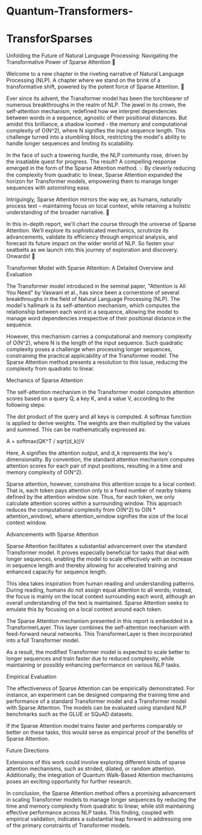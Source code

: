 # Quantum-Transformers-
# TransforSparses

Unfolding the Future of Natural Language Processing: Navigating the Transformative Power of Sparse Attention 🚀

Welcome to a new chapter in the riveting narrative of Natural Language Processing (NLP). A chapter where we stand on the brink of a transformative shift, powered by the potent force of Sparse Attention. 🎯

Ever since its advent, the Transformer model has been the torchbearer of numerous breakthroughs in the realm of NLP. The jewel in its crown, the self-attention mechanism, redefined how we interpret dependencies between words in a sequence, agnostic of their positional distances. But amidst this brilliance, a shadow loomed - the memory and computational complexity of O(N^2), where N signifies the input sequence length. This challenge turned into a stumbling block, restricting the model's ability to handle longer sequences and limiting its scalability.

In the face of such a towering hurdle, the NLP community rose, driven by the insatiable quest for progress. The result? A compelling response emerged in the form of the Sparse Attention method. 💡 By cleverly reducing the complexity from quadratic to linear, Sparse Attention expanded the horizon for Transformer models, empowering them to manage longer sequences with astonishing ease.

Intriguingly, Sparse Attention mirrors the way we, as humans, naturally process text – maintaining focus on local context, while retaining a holistic understanding of the broader narrative. 📖

In this in-depth report, we'll chart the course through the universe of Sparse Attention. We’ll explore its sophisticated mechanics, scrutinize its advancements, validate its efficiency through empirical analysis, and forecast its future impact on the wider world of NLP. So fasten your seatbelts as we launch into this journey of exploration and discovery. Onwards! 🚀


Transformer Model with Sparse Attention: A Detailed Overview and Evaluation

The Transformer model introduced in the seminal paper, "Attention is All You Need" by Vaswani et al., has since been a cornerstone of several breakthroughs in the field of Natural Language Processing (NLP). The model's hallmark is its self-attention mechanism, which computes the relationship between each word in a sequence, allowing the model to manage word dependencies irrespective of their positional distance in the sequence.

However, this mechanism carries a computational and memory complexity of O(N^2), where N is the length of the input sequence. Such quadratic complexity poses a challenge when processing longer sequences, constraining the practical applicability of the Transformer model. The Sparse Attention method presents a resolution to this issue, reducing the complexity from quadratic to linear.

Mechanics of Sparse Attention

The self-attention mechanism in the Transformer model computes attention scores based on a query Q, a key K, and a value V, according to the following steps:

The dot product of the query and all keys is computed.
A softmax function is applied to derive weights.
The weights are then multiplied by the values and summed.
This can be mathematically expressed as:

A = softmax(QK^T / sqrt(d_k))V

Here, A signifies the attention output, and d_k represents the key's dimensionality. By convention, the standard attention mechanism computes attention scores for each pair of input positions, resulting in a time and memory complexity of O(N^2).

Sparse attention, however, constrains this attention scope to a local context. That is, each token pays attention only to a fixed number of nearby tokens defined by the attention window size. Thus, for each token, we only calculate attention scores within a surrounding window. This approach reduces the computational complexity from O(N^2) to O(N * attention_window), where attention_window signifies the size of the local context window.

Advancements with Sparse Attention

Sparse Attention facilitates a substantial advancement over the standard Transformer model. It proves especially beneficial for tasks that deal with longer sequences, enabling the model to scale effectively with an increase in sequence length and thereby allowing for accelerated training and enhanced capacity for sequence length.

This idea takes inspiration from human reading and understanding patterns. During reading, humans do not assign equal attention to all words; instead, the focus is mainly on the local context surrounding each word, although an overall understanding of the text is maintained. Sparse Attention seeks to emulate this by focusing on a local context around each token.

The Sparse Attention mechanism presented in this report is embedded in a TransformerLayer. This layer combines the self-attention mechanism with feed-forward neural networks. This TransformerLayer is then incorporated into a full Transformer model.

As a result, the modified Transformer model is expected to scale better to longer sequences and train faster due to reduced complexity, while maintaining or possibly enhancing performance on various NLP tasks.

Empirical Evaluation

The effectiveness of Sparse Attention can be empirically demonstrated. For instance, an experiment can be designed comparing the training time and performance of a standard Transformer model and a Transformer model with Sparse Attention. The models can be evaluated using standard NLP benchmarks such as the GLUE or SQuAD datasets.

If the Sparse Attention model trains faster and performs comparably or better on these tasks, this would serve as empirical proof of the benefits of Sparse Attention.

Future Directions

Extensions of this work could involve exploring different kinds of sparse attention mechanisms, such as strided, dilated, or random attention. Additionally, the integration of Quantum Walk-Based Attention mechanisms poses an exciting opportunity for further research.

In conclusion, the Sparse Attention method offers a promising advancement in scaling Transformer models to manage longer sequences by reducing the time and memory complexity from quadratic to linear, while still maintaining effective performance across NLP tasks. This finding, coupled with empirical validation, indicates a substantial leap forward in addressing one of the primary constraints of Transformer models.
